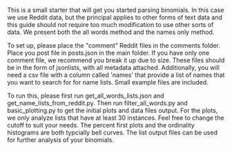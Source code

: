 This is a small starter that will get you started parsing binomials. In this case we use Reddit data, but the principal applies to other forms of text data and this guide should not require too much modification to use other sorts of data. We present both the  all words method and the names only method.

To set up, please place the "comment" Reddit files in the comments folder. Place you post file in posts.json in the main folder. If you have only one comment file, we recommend you break it up due to size. These files should be in the form of jsonlists, with all metadata attached. Additionally, you will need a csv file with a column called 'names' that provide a list of names that you want to search for for name lists. Small example files are included.

To run this, please first run get_all_words_lists.json and get_name_lists_from_reddit.py. Then run filter_all_words.py and basic_plotting.py to get the initial plots and data files output. For the plots, we only analyze lists that have at least 30 instances. Feel free to change the cutoff to suit your needs. The percent first plots and the ordinality histograms are both typcially bell curves. The list output files can be used for further analysis of your binomials. 